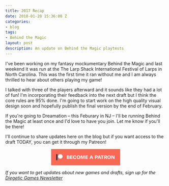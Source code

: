 ```yaml
---
title: 2017 Recap
date: 2018-01-28 15:36:00 Z
categories:
- blog
tags:
- Behind the Magic
layout: post
description: An update on Behind the Magic playtests
---
```


I've been working on my fantasy mockumentary Behind the Magic and last weekend it was run at the The Larp Shack International Festival of Larps in North Carolina. This was the first time it ran without me and I am always thrilled to hear about others playing my game!

I talked with three of the players afterward and it sounds like they had a lot of fun! I'm incorporating their feedback into the next draft but I think the core rules are 95% done. I'm going to start work on the high quality visual design soon and hopefully publish the final version by the end of February.

If you're going to Dreamation – this Feburary in NJ – I'll be running Behind the Magic at least once and I'd love to have you join. Let me know if you'll be there!

I'll continue to share updates here on the blog but if you want access to the  draft TODAY, you can get it through my Patreon!

<div class="">
    <a href="https://www.patreon.com/bePatron?u=554536"><img src="/img/become_a_patron_button.png" alt="become a backer on Patreon" style="display:block; margin:auto"></a>
</div>

*If you want to get updates about new games and drafts, sign up for the [Diegetic Games Newsletter](http://diegeticgames.us9.list-manage1.com/subscribe?u=e4f0b45dd4eb576171853a903&id=cacabf37ec)*
